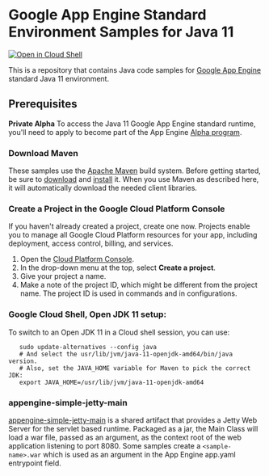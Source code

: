 # Google App Engine Standard Environment Samples for Java 11

<a href="https://console.cloud.google.com/cloudshell/open?git_repo=https://github.com/GoogleCloudPlatform/java-docs-samples&page=editor&open_in_editor=appengine-java11/README.md">
<img alt="Open in Cloud Shell" src ="http://gstatic.com/cloudssh/images/open-btn.png"></a>

This is a repository that contains Java code samples for [Google App Engine][ae-docs]
standard Java 11 environment.

[ae-docs]: https://cloud.google.com/appengine/docs/java/

## Prerequisites

**Private Alpha**
To access the Java 11 Google App Engine standard runtime, you'll need to apply
to become part of the App Engine [Alpha program](https://docs.google.com/forms/d/e/1FAIpQLSf5uE5eknJjFEmcVBI6sMitBU0QQ1LX_J7VrA_OTQabo6EEEw/viewform).


### Download Maven

These samples use the [Apache Maven][maven] build system. Before getting
started, be sure to [download][maven-download] and [install][maven-install] it.
When you use Maven as described here, it will automatically download the needed
client libraries.

[maven]: https://maven.apache.org
[maven-download]: https://maven.apache.org/download.cgi
[maven-install]: https://maven.apache.org/install.html

### Create a Project in the Google Cloud Platform Console

If you haven't already created a project, create one now. Projects enable you to
manage all Google Cloud Platform resources for your app, including deployment,
access control, billing, and services.

1. Open the [Cloud Platform Console][cloud-console].
1. In the drop-down menu at the top, select **Create a project**.
1. Give your project a name.
1. Make a note of the project ID, which might be different from the project
   name. The project ID is used in commands and in configurations.

[cloud-console]: https://console.cloud.google.com/

### Google Cloud Shell, Open JDK 11 setup:

To switch to an Open JDK 11 in a Cloud shell session, you can use:

```
   sudo update-alternatives --config java
   # And select the usr/lib/jvm/java-11-openjdk-amd64/bin/java version.
   # Also, set the JAVA_HOME variable for Maven to pick the correct JDK:
   export JAVA_HOME=/usr/lib/jvm/java-11-openjdk-amd64
```

### appengine-simple-jetty-main

[appengine-simple-jetty-main](appengine-simple-jetty-main) is a shared artifact
that provides a Jetty Web Server for the servlet based runtime. Packaged as a
jar, the Main Class will load a war file, passed as an argument, as the
context root of the web application listening to port 8080.
Some samples create a `<sample-name>.war` which is used as an argument in the
App Engine app.yaml entrypoint field.
